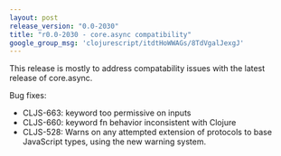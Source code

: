 ```yaml
---
layout: post
release_version: "0.0-2030"
title: "r0.0-2030 - core.async compatibility"
google_group_msg: 'clojurescript/itdtHoWWAGs/8TdVgalJexgJ'
---
```


This release is mostly to address compatability issues with the latest
release of core.async.

Bug fixes:

* CLJS-663: keyword too permissive on inputs
* CLJS-660: keyword fn behavior inconsistent with Clojure
* CLJS-528: Warns on any attempted extension of protocols
  to base JavaScript types, using the new warning system.
